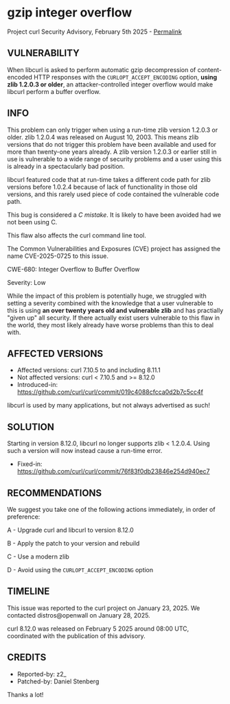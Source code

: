 gzip integer overflow
=====================

Project curl Security Advisory, February 5th 2025 -
[Permalink](https://curl.se/docs/CVE-2025-0725.html)

VULNERABILITY
-------------

When libcurl is asked to perform automatic gzip decompression of
content-encoded HTTP responses with the `CURLOPT_ACCEPT_ENCODING` option,
**using zlib 1.2.0.3 or older**, an attacker-controlled integer overflow would
make libcurl perform a buffer overflow.

INFO
----

This problem can only trigger when using a run-time zlib version 1.2.0.3 or
older. zlib 1.2.0.4 was released on August 10, 2003. This means zlib versions
that do not trigger this problem have been available and used for more than
twenty-one years already. A zlib version 1.2.0.3 or earlier still in use is
vulnerable to a wide range of security problems and a user using this is
already in a spectacularly bad position.

libcurl featured code that at run-time takes a different code path for zlib
versions before 1.0.2.4 because of lack of functionality in those old
versions, and this rarely used piece of code contained the vulnerable code
path.

This bug is considered a *C mistake*. It is likely to have been avoided had we
not been using C.

This flaw also affects the curl command line tool.

The Common Vulnerabilities and Exposures (CVE) project has assigned the name
CVE-2025-0725 to this issue.

CWE-680: Integer Overflow to Buffer Overflow

Severity: Low

While the impact of this problem is potentially huge, we struggled with
setting a severity combined with the knowledge that a user vulnerable to this
is using **an over twenty years old and vulnerable zlib** and has practially
"given up" all security. If there actually exist users vulnerable to this flaw
in the world, they most likely already have worse problems than this to deal
with.

AFFECTED VERSIONS
-----------------

- Affected versions: curl 7.10.5 to and including 8.11.1
- Not affected versions: curl < 7.10.5 and >= 8.12.0
- Introduced-in: https://github.com/curl/curl/commit/019c4088cfcca0d2b7c5cc4f

libcurl is used by many applications, but not always advertised as such!

SOLUTION
------------

Starting in version 8.12.0, libcurl no longer supports zlib < 1.2.0.4. Using
such a version will now instead cause a run-time error.

- Fixed-in: https://github.com/curl/curl/commit/76f83f0db23846e254d940ec7

RECOMMENDATIONS
---------------

We suggest you take one of the following actions immediately, in order of
preference:

 A - Upgrade curl and libcurl to version 8.12.0

 B - Apply the patch to your version and rebuild

 C - Use a modern zlib
 
 D - Avoid using the `CURLOPT_ACCEPT_ENCODING` option

TIMELINE
---------

This issue was reported to the curl project on January 23, 2025. We contacted
distros@openwall on January 28, 2025.

curl 8.12.0 was released on February 5 2025 around 08:00 UTC, coordinated with
the publication of this advisory.

CREDITS
-------

- Reported-by: z2_
- Patched-by: Daniel Stenberg

Thanks a lot!
